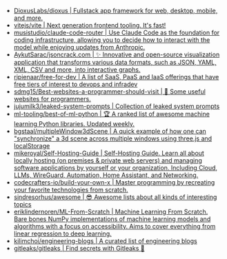 + [DioxusLabs/dioxus | Fullstack app framework for web, desktop, mobile, and more.](https://github.com//DioxusLabs/dioxus)
+ [vitejs/vite | Next generation frontend tooling. It's fast!](https://github.com//vitejs/vite)
+ [musistudio/claude-code-router | Use Claude Code as the foundation for coding infrastructure, allowing you to decide how to interact with the model while enjoying updates from Anthropic.](https://github.com//musistudio/claude-code-router)
+ [AykutSarac/jsoncrack.com | ✨ Innovative and open-source visualization application that transforms various data formats, such as JSON, YAML, XML, CSV and more, into interactive graphs.](https://github.com//AykutSarac/jsoncrack.com)
+ [ripienaar/free-for-dev | A list of SaaS, PaaS and IaaS offerings that have free tiers of interest to devops and infradev](https://github.com//ripienaar/free-for-dev)
+ [sdmg15/Best-websites-a-programmer-should-visit | 🔗 Some useful websites for programmers.](https://github.com//sdmg15/Best-websites-a-programmer-should-visit)
+ [jujumilk3/leaked-system-prompts | Collection of leaked system prompts](https://github.com//jujumilk3/leaked-system-prompts)
+ [ml-tooling/best-of-ml-python | 🏆 A ranked list of awesome machine learning Python libraries. Updated weekly.](https://github.com//ml-tooling/best-of-ml-python)
+ [bgstaal/multipleWindow3dScene | A quick example of how one can "synchronize" a 3d scene across multiple windows using three.js and localStorage](https://github.com//bgstaal/multipleWindow3dScene)
+ [mikeroyal/Self-Hosting-Guide | Self-Hosting Guide. Learn all about locally hosting (on premises & private web servers) and managing software applications by yourself or your organization. Including Cloud, LLMs, WireGuard, Automation, Home Assistant, and Networking.](https://github.com//mikeroyal/Self-Hosting-Guide)
+ [codecrafters-io/build-your-own-x | Master programming by recreating your favorite technologies from scratch.](https://github.com//codecrafters-io/build-your-own-x)
+ [sindresorhus/awesome | 😎 Awesome lists about all kinds of interesting topics](https://github.com//sindresorhus/awesome)
+ [eriklindernoren/ML-From-Scratch | Machine Learning From Scratch. Bare bones NumPy implementations of machine learning models and algorithms with a focus on accessibility. Aims to cover everything from linear regression to deep learning.](https://github.com//eriklindernoren/ML-From-Scratch)
+ [kilimchoi/engineering-blogs | A curated list of engineering blogs](https://github.com//kilimchoi/engineering-blogs)
+ [gitleaks/gitleaks | Find secrets with Gitleaks 🔑](https://github.com//gitleaks/gitleaks)
